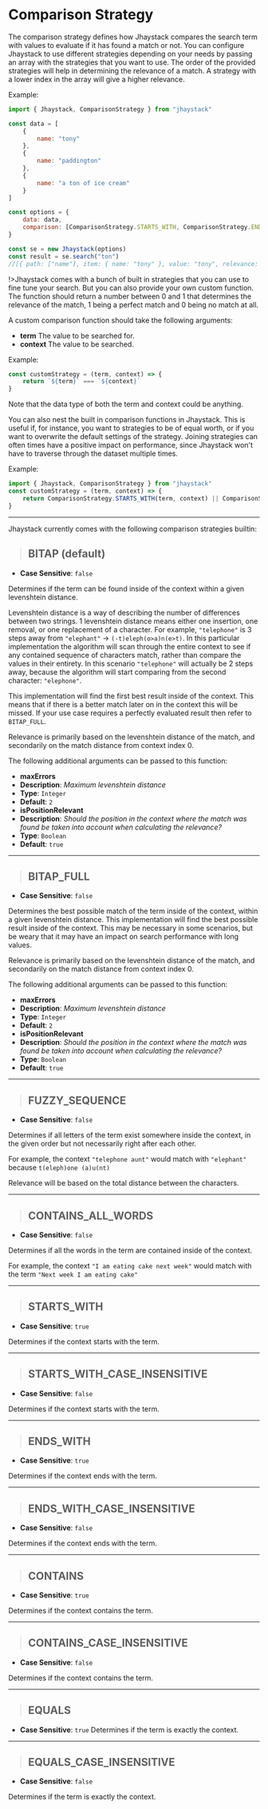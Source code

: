 # Comparison Strategy

The comparison strategy defines how Jhaystack compares the search term with values to evaluate if it has found a match or not. You can configure Jhaystack to use different strategies depending on your needs by passing an array with the strategies that you want to use. The order of the provided strategies will help in determining the relevance of a match. A strategy with a lower index in the array will give a higher relevance.

Example:
```javascript
import { Jhaystack, ComparisonStrategy } from "jhaystack"

const data = [
    {
        name: "tony"
    },
    {
        name: "paddington"
    },
    {
        name: "a ton of ice cream"
    }
]

const options = {
    data: data,
    comparison: [ComparisonStrategy.STARTS_WITH, ComparisonStrategy.ENDS_WITH]
}

const se = new Jhaystack(options)
const result = se.search("ton")
//[{ path: ["name"], item: { name: "tony" }, value: "tony", relevance: 0.99999999, comparisonScore: 1, comparisonIndex: 0 }, { path: ["name"], item: { name: "paddington" }, value: "paddington", relevance: 0.49999999, comparisonScore: 1, comparisonIndex: 1 }]
```

!>Jhaystack comes with a bunch of built in strategies that you can use to fine tune your search. But you can also provide your own custom function. The function should return a number between 0 and 1 that determines the relevance of the match, 1 being a perfect match and 0 being no match at all.

A custom comparison function should take the following arguments:
- **term** The value to be searched for.
- **context** The value to be searched.

Example:
```javascript
const customStrategy = (term, context) => {
    return `${term}` === `${context}`
}
```
Note that the data type of both the term and context could be anything.

You can also nest the built in comparison functions in Jhaystack. This is useful if, for instance, you want to strategies to be of equal worth, or if you want to overwrite the default settings of the strategy. Joining strategies can often times have a positive impact on performance, since Jhaystack won't have to traverse through the dataset multiple times.

Example:
```javascript
import { Jhaystack, ComparisonStrategy } from "jhaystack"
const customStrategy = (term, context) => {
    return ComparisonStrategy.STARTS_WITH(term, context) || ComparisonStrategy.ENDS_WITH(term, context)
}
```  

---

Jhaystack currently comes with the following comparison strategies builtin:

> ## BITAP (default)
- **Case Sensitive**: `false`  

Determines if the term can be found inside of the context within a given levenshtein distance. 

Levenshtein distance is a way of describing the number of differences between two strings. 1 levenshtein distance means either one insertion, one removal, or one replacement of a character. For example, `"telephone"` is 3 steps away from `"elephant"` -> `(-t)eleph(o>a)n(e>t)`. In this particular implementation the algorithm will scan through the entire context to see if any contained sequence of characters match, rather than compare the values in their entirety. In this scenario `"telephone"` will actually be 2 steps away, because the algorithm will start comparing from the second character: `"elephone"`.

This implementation will find the first best result inside of the context. This means that if there is a better match later on in the context this will be missed. If your use case requires a perfectly evaluated result then refer to `BITAP_FULL`.

Relevance is primarily based on the levenshtein distance of the match, and secondarily on the match distance from context index 0.

The following additional arguments can be passed to this function:
 - **maxErrors** 
  - **Description**: *Maximum levenshtein distance*
  - **Type**: `Integer`
  - **Default**: `2`
 - **isPositionRelevant**
  - **Description**: *Should the position in the context where the match was found be taken into account when calculating the relevance?*
  - **Type**: `Boolean`
  - **Default**: `true`

---

> ## BITAP_FULL
- **Case Sensitive**: `false`  

Determines the best possible match of the term inside of the context, within a given levenshtein distance. This implementation will find the best possible result inside of the context. This may be necessary in some scenarios, but be weary that it may have an impact on search performance with long values.

Relevance is primarily based on the levenshtein distance of the match, and secondarily on the match distance from context index 0.

The following additional arguments can be passed to this function:
 - **maxErrors** 
  - **Description**: *Maximum levenshtein distance*
  - **Type**: `Integer`
  - **Default**: `2`
 - **isPositionRelevant**
  - **Description**: *Should the position in the context where the match was found be taken into account when calculating the relevance?*
  - **Type**: `Boolean`
  - **Default**: `true`

---

> ## FUZZY_SEQUENCE
- **Case Sensitive**: `false`

Determines if all letters of the term exist somewhere inside the context, in the given order but not necessarily right after each other.

For example, the context `"telephone aunt"` would match with `"elephant"` because `t(eleph)one (a)u(nt)`

Relevance will be based on the total distance between the characters.

---

> ## CONTAINS_ALL_WORDS
- **Case Sensitive**: `false`

Determines if all the words in the term are contained inside of the context.

For example, the context  `"I am eating cake next week"` would match with the term `"Next week I am eating cake"`

---

> ## STARTS_WITH
- **Case Sensitive**: `true`

Determines if the context starts with the term.

---

> ## STARTS_WITH_CASE_INSENSITIVE
- **Case Sensitive**: `false`

Determines if the context starts with the term.

---

> ## ENDS_WITH
- **Case Sensitive**: `true`

Determines if the context ends with the term.

---

> ## ENDS_WITH_CASE_INSENSITIVE
- **Case Sensitive**: `false`

Determines if the context ends with the term.

---

> ## CONTAINS
- **Case Sensitive**: `true`

Determines if the context contains the term.

---

> ## CONTAINS_CASE_INSENSITIVE
- **Case Sensitive**: `false`

Determines if the context contains the term.

---

> ## EQUALS
- **Case Sensitive**: `true`
Determines if the term is exactly the context.

---

> ## EQUALS_CASE_INSENSITIVE
- **Case Sensitive**: `false`

Determines if the term is exactly the context.